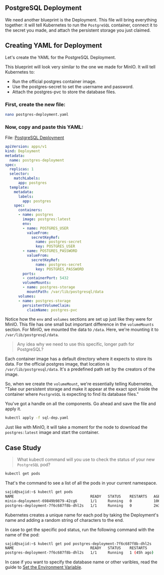 ## PostgreSQL Deployment 
We need another blueprint is the Deployment. This file will bring everything together: it will tell Kubernetes to run the `PostgreSQL` container, connect it to the secret you made, and attach the persistent storage you just claimed.

## Creating YAML for Deployment
Let's create the YAML for the PostgreSQL Deployment.

This blueprint will look very similar to the one we made for MinIO. It will tell Kubernetes to:
* Run the official postgres container image.
* Use the postgres-secret to set the username and password.
* Attach the postgres-pvc to store the database files.

### First, create the new file:
```bash
nano postgres-deployment.yaml
```

### Now, copy and paste this YAML:

File: [PostgreSQL Deployment](../config/sql-dep.yaml)
```yaml
apiVersion: apps/v1
kind: Deployment
metadata:
  name: postgres-deployment
spec:
  replicas: 1
  selector:
    matchLabels:
      app: postgres
  template:
    metadata:
      labels:
        app: postgres
    spec:
      containers:
      - name: postgres
        image: postgres:latest
        env:
        - name: POSTGRES_USER
          valueFrom:
            secretKeyRef:
              name: postgres-secret
              key: POSTGRES_USER
        - name: POSTGRES_PASSWORD
          valueFrom:
            secretKeyRef:
              name: postgres-secret
              key: POSTGRES_PASSWORD
        ports:
        - containerPort: 5432
        volumeMounts:
        - name: postgres-storage
          mountPath: /var/lib/postgresql/data
      volumes:
      - name: postgres-storage
        persistentVolumeClaim:
          claimName: postgres-pvc
```

Notice how the `env` and `volumes` sections are set up just like they were for MinIO. This file has one small but important difference in the `volumeMounts` section. For MinIO, we mounted the data to `/data`. Here, we're mounting it to `/var/lib/postgresql/data`.

> Any idea why we need to use this specific, longer path for PostgreSQL?

Each container image has a default directory where it expects to store its data. For the official postgres image, that location is `/var/lib/postgresql/data`. It's a predefined path set by the creators of the image.

So, when we create the `volumeMount`, we're essentially telling Kubernetes, "Take our persistent storage and make it appear at the exact spot inside the container where `PostgreSQL` is expecting to find its database files."

You've got a handle on all the components. Go ahead and save the file and apply it.

```bash
kubectl apply -f sql-dep.yaml
```

Just like with MinIO, it will take a moment for the node to download the `postgres:latest` image and start the container.


## Case Study
> What kubectl command will you use to check the status of your new `PostgreSQL` pod?

```bash
kubectl get pods
```
That's the command to see a list of all the pods in your current namespace.

```bash
sajid@sajid:~$ kubectl get pods 
NAME                                   READY   STATUS    RESTARTS   AGE
minio-deployment-69849b9879-42cg6      1/1     Running   0          106m 
postgres-deployment-7f6c687f8b-dhl2s   1/1     Running   0          2m35s
```

Kubernetes creates a unique name for each pod by taking the Deployment's name and adding a random string of characters to the end.

In case to get the specific pod status, run the following command with the name of the pod:
```bash
sajid@sajid:~$ kubectl get pod postgres-deployment-7f6c687f8b-dhl2s
NAME                                   READY   STATUS    RESTARTS      AGE
postgres-deployment-7f6c687f8b-dhl2s   1/1     Running   1 (45h ago)   45h
```

In case if you want to specify the database name or other varibles, read the guide to [Set the Environment Variable](../utils/set_env_variable.md).